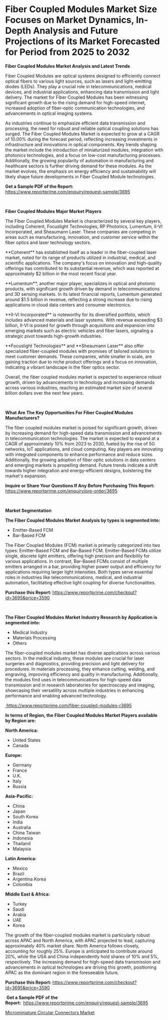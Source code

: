 <p><h1>Fiber Coupled Modules Market Size Focuses on Market Dynamics, In-Depth Analysis and Future Projections of its Market Forecasted for Period from 2025 to 2032</h1></p><p><strong>Fiber Coupled Modules Market Analysis and Latest Trends</strong></p>
<p><p>Fiber Coupled Modules are optical systems designed to efficiently connect optical fibers to various light sources, such as lasers and light-emitting diodes (LEDs). They play a crucial role in telecommunications, medical devices, and industrial applications, enhancing data transmission and light delivery. The market for Fiber Coupled Modules has been witnessing significant growth due to the rising demand for high-speed internet, increased adoption of fiber-optic communication technologies, and advancements in optical imaging systems.</p><p>As industries continue to emphasize efficient data transmission and processing, the need for robust and reliable optical coupling solutions has surged. The Fiber Coupled Modules Market is expected to grow at a CAGR of 10.00% during the forecast period, reflecting increasing investments in infrastructure and innovations in optical components. Key trends shaping the market include the introduction of miniaturized modules, integration with photonics technologies, and a focus on low-cost manufacturing processes. Additionally, the growing popularity of automation in manufacturing and healthcare sectors is further driving demand for these modules. As the market evolves, the emphasis on energy efficiency and sustainability will likely shape future developments in Fiber Coupled Module technologies.</p></p>
<p><strong>Get a Sample PDF of the Report:&nbsp;</strong> <a href="https://www.reportprime.com/enquiry/request-sample/3695?utm_campaign=3356&utm_medium=2&utm_source=Github&utm_content=ia&utm_term=18032025&utm_id=fiber-coupled-modules">https://www.reportprime.com/enquiry/request-sample/3695</a></p>
<p>&nbsp;</p>
<p><strong>Fiber Coupled Modules Major Market Players</strong></p>
<p><p>The Fiber Coupled Modules Market is characterized by several key players, including Coherent, Focuslight Technologies, RP Photonics, Lumentum, II-VI Incorporated, and Sheaumann Laser. These companies are competing in areas such as manufacturing, innovation, and customer service within the fiber optics and laser technology sectors.</p><p>**Coherent** has established itself as a leader in the fiber-coupled laser market, noted for its range of products utilized in industrial, medical, and scientific applications. The company's focus on innovation and high-quality offerings has contributed to its substantial revenue, which was reported at approximately $2 billion in the most recent fiscal year.</p><p>**Lumentum**, another major player, specializes in optical and photonic products, with significant growth driven by demand in telecommunications and 3D sensing markets. In its latest financial reports, Lumentum generated around $1.5 billion in revenue, reflecting a strong increase due to rising applications in cloud data centers and consumer electronics.</p><p>**II-VI Incorporated** is noteworthy for its diversified portfolio, which includes advanced materials and laser systems. With revenue exceeding $3 billion, II-VI is poised for growth through acquisitions and expansion into emerging markets such as electric vehicles and fiber lasers, signaling a strategic pivot towards high-growth industries.</p><p>**Focuslight Technologies** and **Sheaumann Laser** also offer specialized fiber-coupled modules with promises of tailored solutions to meet customer demands. These companies, while smaller in scale, are gaining traction due to niche product offerings and a focus on innovation, indicating a vibrant landscape in the fiber optics sector.</p><p>Overall, the fiber coupled modules market is expected to experience robust growth, driven by advancements in technology and increasing demands across various industries, reaching an estimated market size of several billion dollars over the next few years.</p></p>
<p>&nbsp;</p>
<p><strong>What Are The Key Opportunities For Fiber Coupled Modules Manufacturers?</strong></p>
<p><p>The fiber coupled modules market is poised for significant growth, driven by increasing demand for high-speed data transmission and advancements in telecommunication technologies. The market is expected to expand at a CAGR of approximately 10% from 2023 to 2030, fueled by the rise of 5G networks, IoT applications, and cloud computing. Key players are innovating with integrated components to enhance performance and reduce sizes. Additionally, the growing adoption of fiber optic solutions in data centers and emerging markets is propelling demand. Future trends indicate a shift towards higher integration and energy-efficient designs, bolstering the market's expansion.</p></p>
<p><strong>Inquire or Share Your Questions If Any Before Purchasing This Report:</strong> <a href="https://www.reportprime.com/enquiry/pre-order/3695?utm_campaign=3356&utm_medium=2&utm_source=Github&utm_content=ia&utm_term=18032025&utm_id=fiber-coupled-modules">https://www.reportprime.com/enquiry/pre-order/3695</a></p>
<p>&nbsp;</p>
<p><strong>Market Segmentation</strong></p>
<p><strong>The Fiber Coupled Modules Market Analysis by types is segmented into:</strong></p>
<p><ul><li>Emitter-Based FCM</li><li>Bar-Based FCM</li></ul></p>
<p><p>The Fiber Coupled Modules (FCM) market is primarily categorized into two types: Emitter-Based FCM and Bar-Based FCM. Emitter-Based FCMs utilize single, discrete light emitters, offering high precision and flexibility for various applications. In contrast, Bar-Based FCMs consist of multiple emitters arranged in a bar, providing higher power output and efficiency for applications requiring larger light intensities. Both types serve essential roles in industries like telecommunications, medical, and industrial automation, facilitating effective light coupling for diverse functionalities.</p></p>
<p><strong>Purchase this Report:&nbsp;</strong><a href="https://www.reportprime.com/checkout?id=3695&price=3590&utm_campaign=3356&utm_medium=2&utm_source=Github&utm_content=ia&utm_term=18032025&utm_id=fiber-coupled-modules">https://www.reportprime.com/checkout?id=3695&price=3590</a></p>
<p>&nbsp;</p>
<p><strong>The Fiber Coupled Modules Market Industry Research by Application is segmented into:</strong></p>
<p><ul><li>Medical Industry</li><li>Materials Processing</li><li>Others</li></ul></p>
<p><p>The fiber-coupled modules market has diverse applications across various sectors. In the medical industry, these modules are crucial for laser surgeries and diagnostics, providing precision and light delivery for procedures. In materials processing, they enhance cutting, welding, and engraving, improving efficiency and quality in manufacturing. Additionally, the modules find uses in telecommunications for high-speed data transmission and in research laboratories for spectroscopy and imaging, showcasing their versatility across multiple industries in enhancing performance and enabling advanced technology.</p></p>
<p><a href="https://www.reportprime.com/fiber-coupled-modules-r3695?utm_campaign=3356&utm_medium=2&utm_source=Github&utm_content=ia&utm_term=18032025&utm_id=fiber-coupled-modules">&nbsp;https://www.reportprime.com/fiber-coupled-modules-r3695</a></p>
<p><strong>In terms of Region, the Fiber Coupled Modules Market Players available by Region are:</strong></p>
<p>
    <p> <strong> North America: </strong>
        <ul>
            <li>United States</li>
            <li>Canada</li>
        </ul>
        </p> 
    <p> <strong> Europe: </strong>
        <ul>
            <li>Germany</li>
            <li>France</li>
            <li>U.K.</li>
            <li>Italy</li>
            <li>Russia</li>
        </ul>
        </p> 
    <p> <strong> Asia-Pacific: </strong>
        <ul>
            <li>China</li>
            <li>Japan</li>
            <li>South Korea</li>
            <li>India</li>
            <li>Australia</li>
            <li>China Taiwan</li>
            <li>Indonesia</li>
            <li>Thailand</li>
            <li>Malaysia</li>
        </ul>
        </p> 
    <p> <strong> Latin America: </strong>
        <ul>
            <li>Mexico</li>
            <li>Brazil</li>
            <li>Argentina Korea</li>
            <li>Colombia</li>
        </ul>
        </p> 
    <p> <strong> Middle East & Africa: </strong>
        <ul>
            <li>Turkey</li>
            <li>Saudi</li>
            <li>Arabia</li>
            <li>UAE</li>
            <li>Korea</li>
        </ul>
    </p>
    </p>
<p><p>The growth of the fiber-coupled modules market is particularly robust across APAC and North America, with APAC projected to lead, capturing approximately 40% market share. North America follows closely, accounting for roughly 25%. Europe is anticipated to contribute around 20%, while the USA and China independently hold shares of 10% and 5%, respectively. The increasing demand for high-speed data transmission and advancements in optical technologies are driving this growth, positioning APAC as the dominant region in the foreseeable future.</p></p>
<p><strong>Purchase this Report: </strong><a href="https://www.reportprime.com/checkout?id=3695&price=3590&utm_campaign=3356&utm_medium=2&utm_source=Github&utm_content=ia&utm_term=18032025&utm_id=fiber-coupled-modules">https://www.reportprime.com/checkout?id=3695&price=3590</a></p>
<p>&nbsp;<strong>Get a Sample PDF of the Report:&nbsp;&nbsp;</strong><a href="https://www.reportprime.com/enquiry/request-sample/3695?utm_campaign=3356&utm_medium=2&utm_source=Github&utm_content=ia&utm_term=18032025&utm_id=fiber-coupled-modules">https://www.reportprime.com/enquiry/request-sample/3695</a></p>
<p><strong></strong></p>
<p><p><a href="https://github.com/cherrivacius/Market-Research-Report-List-1/blob/main/microminiature-circular-connectors-market.md?utm_campaign=3356&utm_medium=2&utm_source=Github&utm_content=ia&utm_term=18032025&utm_id=fiber-coupled-modules">Microminiature Circular Connectors Market</a></p></p>